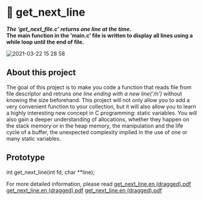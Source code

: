 <h1>
  📝 get_next_line
  </h1>

<p><b><i> The ‘get_next_file.c’ returns one line at the time. </i>
  <br>The main function in the ‘main.c’ file is written to display all lines using a while loop until the end of file.<br></b></p>
  
  
![2021-03-22 15 28 58](https://user-images.githubusercontent.com/52679439/112067266-02165180-8b25-11eb-8132-bc43fde80718.gif)




## About this project
The goal of this project is to make you code a function that reads file from file descriptor and retruns *one line ending with a new line('/n')* without knowing the size beforehand. This project will not only allow you to add a very convenient function to your collection, but it will also allow you to learn a highly interesting new concept in C programming: static variables. You will also gain a deeper understanding of allocations, whether they happen on the stack memory or in the heap memory, the manipulation and the life cycle of a buffer, the unexpected complexity implied in the use of one or many static variables.

## Prototype 
int	get_next_line(int fd, char **line);

For more detailed information, please read 
[get_next_line.en (dragged).pdf](https://github.com/yeonuklee/get_next_line/files/6067156/get_next_line.en.dragged.pdf)
[get_next_line.en (dragged).pdf](https://github.com/yeonuklee/get_next_line/files/6067157/get_next_line.en.dragged.pdf)
[get_next_line.en (dragged).pdf](https://github.com/yeonuklee/get_next_line/files/6067158/get_next_line.en.dragged.pdf)

